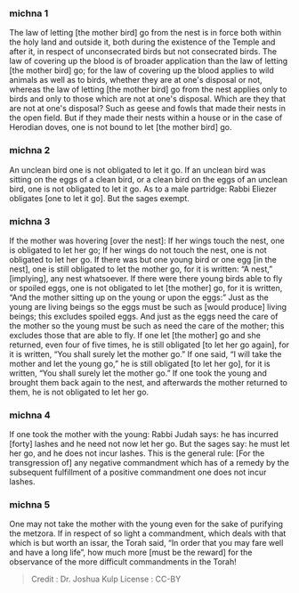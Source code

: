 
### michna 1
The law of letting [the mother bird] go from the nest is in force both within the holy land and outside it, both during the existence of the Temple and after it, in respect of unconsecrated birds but not consecrated birds. The law of covering up the blood is of broader application than the law of letting [the mother bird] go; for the law of covering up the blood applies to wild animals as well as to birds, whether they are at one's disposal or not, whereas the law of letting [the mother bird] go from the nest applies only to birds and only to those which are not at one's disposal. Which are they that are not at one's disposal? Such as geese and fowls that made their nests in the open field. But if they made their nests within a house or in the case of Herodian doves, one is not bound to let [the mother bird] go.

### michna 2
An unclean bird one is not obligated to let it go. If an unclean bird was sitting on the eggs of a clean bird, or a clean bird on the eggs of an unclean bird, one is not obligated to let it go. As to a male partridge: Rabbi Eliezer obligates [one to let it go]. But the sages exempt.

### michna 3
If the mother was hovering [over the nest]: If her wings touch the nest, one is obligated to let her go; If her wings do not touch the nest, one is not obligated to let her go. If there was but one young bird or one egg [in the nest], one is still obligated to let the mother go, for it is written: “A nest,” [implying], any nest whatsoever. If there were there young birds able to fly or spoiled eggs, one is not obligated to let [the mother] go, for it is written, “And the mother sitting up on the young or upon the eggs:” Just as the young are living beings so the eggs must be such as [would produce] living beings; this excludes spoiled eggs. And just as the eggs need the care of the mother so the young must be such as need the care of the mother; this excludes those that are able to fly. If one let [the mother] go and she returned, even four of five times, he is still obligated [to let her go again], for it is written, “You shall surely let the mother go.” If one said, “I will take the mother and let the young go,” he is still obligated [to let her go], for it is written, “You shall surely let the mother go.” If one took the young and brought them back again to the nest, and afterwards the mother returned to them, he is not obligated to let her go.

### michna 4
If one took the mother with the young: Rabbi Judah says: he has incurred [forty] lashes and he need not now let her go. But the sages say: he must let her go, and he does not incur lashes. This is the general rule: [For the transgression of] any negative commandment which has of a remedy by the subsequent fulfillment of a positive commandment one does not incur lashes.

### michna 5
One may not take the mother with the young even for the sake of purifying the metzora. If in respect of so light a commandment, which deals with that which is but worth an issar, the Torah said, “In order that you may fare well and have a long life”, how much more [must be the reward] for the observance of the more difficult commandments in the Torah!

>Credit : Dr. Joshua Kulp
>License : CC-BY